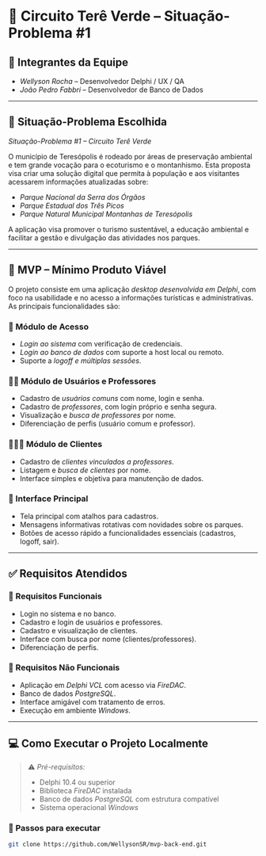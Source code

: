 # 🌿 Circuito Terê Verde – Situação-Problema #1

## 👥 Integrantes da Equipe

- *Wellyson Rocha* – Desenvolvedor Delphi / UX / QA  
- *João Pedro Fabbri* – Desenvolvedor de Banco de Dados

---

## 🧩 Situação-Problema Escolhida

*Situação-Problema #1 – Circuito Terê Verde*

O município de Teresópolis é rodeado por áreas de preservação ambiental e tem grande vocação para o ecoturismo e o montanhismo. Esta proposta visa criar uma solução digital que permita à população e aos visitantes acessarem informações atualizadas sobre:

- *Parque Nacional da Serra dos Órgãos*  
- *Parque Estadual dos Três Picos*  
- *Parque Natural Municipal Montanhas de Teresópolis*

A aplicação visa promover o turismo sustentável, a educação ambiental e facilitar a gestão e divulgação das atividades nos parques.

---

## 🚀 MVP – Mínimo Produto Viável

O projeto consiste em uma aplicação *desktop desenvolvida em Delphi*, com foco na usabilidade e no acesso a informações turísticas e administrativas. As principais funcionalidades são:

### 👥 Módulo de Acesso

- *Login ao sistema* com verificação de credenciais.
- *Login ao banco de dados* com suporte a host local ou remoto.
- Suporte a *logoff e múltiplas sessões*.

### 🧑‍💼 Módulo de Usuários e Professores

- Cadastro de *usuários comuns* com nome, login e senha.
- Cadastro de *professores*, com login próprio e senha segura.
- Visualização e *busca de professores* por nome.
- Diferenciação de perfis (usuário comum e professor).

### 👨‍👩‍👧 Módulo de Clientes

- Cadastro de *clientes vinculados a professores*.
- Listagem e *busca de clientes* por nome.
- Interface simples e objetiva para manutenção de dados.

### 🧭 Interface Principal

- Tela principal com atalhos para cadastros.
- Mensagens informativas rotativas com novidades sobre os parques.
- Botões de acesso rápido a funcionalidades essenciais (cadastros, logoff, sair).

---

## ✅ Requisitos Atendidos

### 🔧 Requisitos Funcionais
- Login no sistema e no banco.
- Cadastro e login de usuários e professores.
- Cadastro e visualização de clientes.
- Interface com busca por nome (clientes/professores).
- Diferenciação de perfis.

### 🚫 Requisitos Não Funcionais
- Aplicação em *Delphi VCL* com acesso via *FireDAC*.
- Banco de dados *PostgreSQL*.
- Interface amigável com tratamento de erros.
- Execução em ambiente *Windows*.

---

## 💻 Como Executar o Projeto Localmente

> ⚠ *Pré-requisitos:*
> - Delphi 10.4 ou superior  
> - Biblioteca *FireDAC* instalada  
> - Banco de dados *PostgreSQL* com estrutura compatível  
> - Sistema operacional *Windows*

### 🔧 Passos para executar

```bash
git clone https://github.com/WellysonSR/mvp-back-end.git
